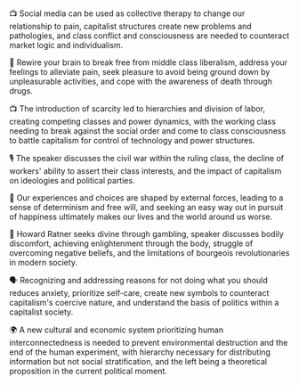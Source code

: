 📺 Social media can be used as collective therapy to change our relationship to pain, capitalist structures create new problems and pathologies, and class conflict and consciousness are needed to counteract market logic and individualism.

🧠 Rewire your brain to break free from middle class liberalism, address your feelings to alleviate pain, seek pleasure to avoid being ground down by unpleasurable activities, and cope with the awareness of death through drugs.

📺 The introduction of scarcity led to hierarchies and division of labor, creating competing classes and power dynamics, with the working class needing to break against the social order and come to class consciousness to battle capitalism for control of technology and power structures.

🎙️ The speaker discusses the civil war within the ruling class, the decline of workers' ability to assert their class interests, and the impact of capitalism on ideologies and political parties.

🧠 Our experiences and choices are shaped by external forces, leading to a sense of determinism and free will, and seeking an easy way out in pursuit of happiness ultimately makes our lives and the world around us worse.

📝 Howard Ratner seeks divine through gambling, speaker discusses bodily discomfort, achieving enlightenment through the body, struggle of overcoming negative beliefs, and the limitations of bourgeois revolutionaries in modern society.

🗣 Recognizing and addressing reasons for not doing what you should reduces anxiety, prioritize self-care, create new symbols to counteract capitalism's coercive nature, and understand the basis of politics within a capitalist society.

🌍 A new cultural and economic system prioritizing human interconnectedness is needed to prevent environmental destruction and the end of the human experiment, with hierarchy necessary for distributing information but not social stratification, and the left being a theoretical proposition in the current political moment.

